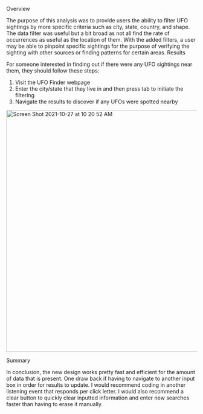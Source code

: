 Overview

The purpose of this analysis was to provide users the ability to filter UFO sightings by more specific criteria such as city, state, country, and shape. The data filter was useful but a bit broad as not all find the rate of occurrences as useful as the location of them. With the added filters, a user may be able to pinpoint specific sightings for the purpose of verifying the sighting with other sources or finding patterns for certain areas.
Results

For someone interested in finding out if there were any UFO sightings near them, they should follow these steps:
1. Visit the UFO Finder webpage
2. Enter the city/state that they live in and then press tab to initiate the filtering 
3. Navigate the results to discover if any UFOs were spotted nearby
<img width="640" alt="Screen Shot 2021-10-27 at 10 20 52 AM" src="https://user-images.githubusercontent.com/88862384/139087418-95a38ff0-7226-4814-ae4e-63d9803588ef.png">

Summary

In conclusion, the new design works pretty fast and efficient for the amount of data that is present. One draw back if having to navigate to another input box in order for results to update. I would recommend coding in another listening event that responds per click letter. I would also recommend a clear button to quickly clear inputted information and enter new searches faster than having to erase it manually. 
